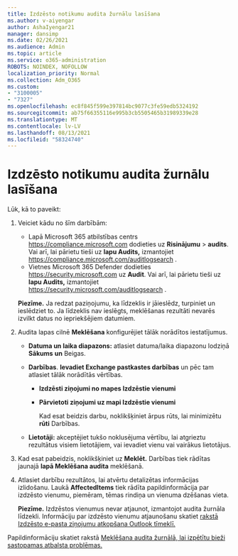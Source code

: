 ```yaml
---
title: Izdzēsto notikumu audita žurnālu lasīšana
ms.author: v-aiyengar
author: AshaIyengar21
manager: dansimp
ms.date: 02/26/2021
ms.audience: Admin
ms.topic: article
ms.service: o365-administration
ROBOTS: NOINDEX, NOFOLLOW
localization_priority: Normal
ms.collection: Adm_O365
ms.custom:
- "3100005"
- "7327"
ms.openlocfilehash: ec8f845f599e397814bc9077c3fe59edb5324192
ms.sourcegitcommit: ab75f66355116e995b3cb5505465b31989339e28
ms.translationtype: MT
ms.contentlocale: lv-LV
ms.lasthandoff: 08/13/2021
ms.locfileid: "58324740"
---
```

# <a name="read-the-audit-logs-for-deleted-events"></a>Izdzēsto notikumu audita žurnālu lasīšana

Lūk, kā to paveikt:

1. Veiciet kādu no šīm darbībām:
   - Lapā Microsoft 365 atbilstības centrs <https://compliance.microsoft.com> dodieties uz **Risinājumu** \> **audits**. Vai arī, lai pārietu tieši uz **lapu Audits,** izmantojiet <https://compliance.microsoft.com/auditlogsearch> .
   - Vietnes Microsoft 365 Defender dodieties <https://security.microsoft.com> uz **Audit**. Vai arī, lai pārietu tieši uz **lapu Audits,** izmantojiet <https://security.microsoft.com/auditlogsearch> .

    **Piezīme.** Ja redzat paziņojumu, ka līdzeklis ir jāieslēdz, turpiniet un ieslēdziet to. Ja līdzeklis nav ieslēgts, meklēšanas rezultāti nevarēs izvilkt datus no iepriekšējiem datumiem.

2. Audita  lapas cilnē **Meklēšana** konfigurējiet tālāk norādītos iestatījumus.
   - **Datuma un laika diapazons:** atlasiet datuma/laika diapazonu lodziņā **Sākums** **un** Beigas.
   - **Darbības**. **Ievadiet Exchange pastkastes darbības** un pēc tam atlasiet tālāk norādītās vērtības.
     - **Izdzēsti ziņojumi no mapes Izdzēstie vienumi**
     - **Pārvietoti ziņojumi uz mapi Izdzēstie vienumi**

       Kad esat beidzis darbu, noklikšķiniet ārpus rūts, lai minimizētu **rūti** Darbības.

   - **Lietotāji:** akceptējiet tukšo noklusējuma vērtību, lai atgrieztu rezultātus visiem lietotājiem, vai ievadiet vienu vai vairākus lietotājus.

3. Kad esat pabeidzis, noklikšķiniet uz **Meklēt.** Darbības tiek rādītas jaunajā **lapā Meklēšana audita** meklēšanā.

4. Atlasiet darbību rezultātos, lai atvērtu detalizētas informācijas izlidošanu. Laukā **AffectedItems** tiek rādīta papildinformācija par izdzēsto vienumu, piemēram, tēmas rindiņa un vienuma dzēšanas vieta.

   **Piezīme.** Izdzēstos vienumus nevar atjaunot, izmantojot audita žurnāla līdzekli. Informāciju par izdzēsto vienumu atjaunošanu skatiet [rakstā Izdzēsto e-pasta ziņojumu atkopšana Outlook tīmeklī.](https://support.microsoft.com/office/recover-deleted-email-messages-in-outlook-on-the-web-a8ca78ac-4721-4066-95dd-571842e9fb11)

Papildinformāciju skatiet rakstā [Meklēšana audita žurnālā, lai izpētītu bieži sastopamas atbalsta problēmas.](https://docs.microsoft.com/microsoft-365/compliance/auditing-troubleshooting-scenarios)
